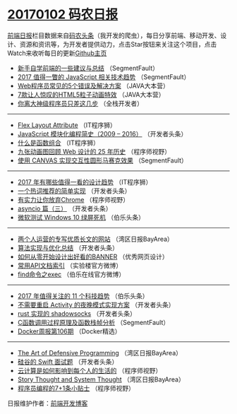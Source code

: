 # [20170102 码农日报](https://github.com/kujian/frontendDaily/blob/master/2017/01/02.md)

[前端日报](http://caibaojian.com/c/news)栏目数据来自[码农头条](http://hao.caibaojian.com/)（我开发的爬虫），每日分享前端、移动开发、设计、资源和资讯等，为开发者提供动力，点击Star按钮来关注这个项目，点击Watch来收听每日的更新[Github主页](https://github.com/kujian/frontendDaily)
* [新手自学前端的一些建议与总结](http://hao.caibaojian.com/20312.html) （SegmentFault）
* [2017 值得一瞥的 JavaScript 相关技术趋势](http://hao.caibaojian.com/20383.html) （SegmentFault）
* [Web程序员常见的5个错误及解决方案](http://hao.caibaojian.com/20379.html) （JAVA大本营）
* [7款让人惊叹的HTML5粒子动画特效](http://hao.caibaojian.com/20298.html) （JAVA大本营）
* [你离大神级程序员只差这几步](http://hao.caibaojian.com/20285.html) （全栈开发者）

***
* [Flex Layout Attribute](http://hao.caibaojian.com/20316.html) （IT程序狮）
* [JavaScript 模块化编程简史（2009 &#8211; 2016）](http://hao.caibaojian.com/20305.html) （开发者头条）
* [什么是函数组合](http://hao.caibaojian.com/20317.html) （IT程序狮）
* [九张动画图回顾 Web 设计的 25 年历史](http://hao.caibaojian.com/20388.html) （程序师视野）
* [使用 CANVAS 实现交互性圆形马赛克效果](http://hao.caibaojian.com/20382.html) （SegmentFault）

***
* [2017 年有哪些值得一看的设计趋势](http://hao.caibaojian.com/20326.html) （IT程序狮）
* [一个热词推荐的简单实现](http://hao.caibaojian.com/20303.html) （开发者头条）
* [有实力让你放弃Chrome](http://hao.caibaojian.com/20387.html) （程序师视野）
* [asyncio 篇（三）](http://hao.caibaojian.com/20309.html) （开发者头条）
* [微软测试 Windows 10 绿屏死机](http://hao.caibaojian.com/20310.html) （伯乐头条）

***
* [两个人运营的专写优质长文的网站](http://hao.caibaojian.com/20289.html) （湾区日报BayArea）
* [算法实现与优化总结](http://hao.caibaojian.com/20307.html) （开发者头条）
* [如何从零开始设计出好看的BANNER](http://hao.caibaojian.com/20319.html) （优秀网页设计）
* [常用API文档索引](http://hao.caibaojian.com/20389.html) （实验楼官方微博）
* [find命令之exec](http://hao.caibaojian.com/20321.html) （伯乐在线官方微博）

***
* [2017 年值得关注的 11 个科技趋势](http://hao.caibaojian.com/20311.html) （伯乐头条）
* [不需要重启 Activity 的夜晚模式实现方案](http://hao.caibaojian.com/20301.html) （开发者头条）
* [rust 实现的 shadowsocks](http://hao.caibaojian.com/20302.html) （开发者头条）
* [C函数调用过程原理及函数栈帧分析](http://hao.caibaojian.com/20313.html) （SegmentFault）
* [Docker周报第106期](http://hao.caibaojian.com/20373.html) （Docker精选）

***
* [The Art of Defensive Programming](http://hao.caibaojian.com/20293.html) （湾区日报BayArea）
* [硅谷的 Swift 面试题](http://hao.caibaojian.com/20304.html) （开发者头条）
* [云计算是如何影响到每个人的生活的](http://hao.caibaojian.com/20315.html) （程序师视野）
* [Story Thought and System Thought](http://hao.caibaojian.com/20294.html) （湾区日报BayArea）
* [程序员编程的7+1条小贴士](http://hao.caibaojian.com/20385.html) （程序师视野）

日报维护作者：[前端开发博客](http://caibaojian.com/) 